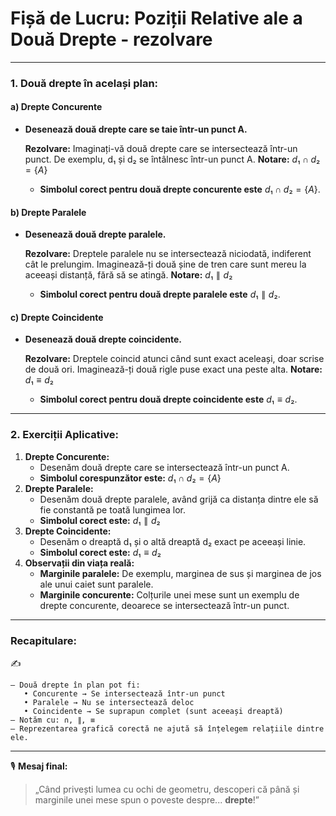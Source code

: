 # **Fișă de Lucru: Poziții Relative ale a Două Drepte** - rezolvare

------

### **1. Două drepte în același plan:**

#### a) **Drepte Concurente**

- **Desenează două drepte care se taie într-un punct A.**

  **Rezolvare:**
   Imaginați-vă două drepte care se intersectează într-un punct. De exemplu, d₁ și d₂ se întâlnesc într-un punct A.
   **Notare:**
   $d₁ ∩ d₂ = \{A\}$

  - **Simbolul corect pentru două drepte concurente este** $d₁ ∩ d₂ = \{A\}$.

#### b) **Drepte Paralele**

- **Desenează două drepte paralele.**

  **Rezolvare:**
   Dreptele paralele nu se intersectează niciodată, indiferent cât le prelungim. Imaginează-ți două șine de tren care sunt mereu la aceeași distanță, fără să se atingă.
   **Notare:**
   $d₁ ∥ d₂$

  - **Simbolul corect pentru două drepte paralele este** $d₁ ∥ d₂$.

#### c) **Drepte Coincidente**

- **Desenează două drepte coincidente.**

  **Rezolvare:**
   Dreptele coincid atunci când sunt exact aceleași, doar scrise de două ori. Imaginează-ți două rigle puse exact una peste alta.
   **Notare:**
   $d₁ ≡ d₂$

  - **Simbolul corect pentru două drepte coincidente este** $d₁ ≡ d₂$.

------

### **2. Exerciții Aplicative:**

1. **Drepte Concurente:**
   - Desenăm două drepte care se intersectează într-un punct A.
   - **Simbolul corespunzător este:** $d₁ ∩ d₂ = \{A\}$
2. **Drepte Paralele:**
   - Desenăm două drepte paralele, având grijă ca distanța dintre ele să fie constantă pe toată lungimea lor.
   - **Simbolul corect este:** $d₁ ∥ d₂$
3. **Drepte Coincidente:**
   - Desenăm o dreaptă d₁ și o altă dreaptă d₂ exact pe aceeași linie.
   - **Simbolul corect este:** $d₁ ≡ d₂$
4. **Observații din viața reală:**
   - **Marginile paralele:** De exemplu, marginea de sus și marginea de jos ale unui caiet sunt paralele.
   - **Marginile concurente:** Colțurile unei mese sunt un exemplu de drepte concurente, deoarece se intersectează într-un punct.

------

### **Recapitulare:**

✍️

```
– Două drepte în plan pot fi:
   • Concurente → Se intersectează într-un punct
   • Paralele → Nu se intersectează deloc
   • Coincidente → Se suprapun complet (sunt aceeași dreaptă)
– Notăm cu: ∩, ∥, ≡
– Reprezentarea grafică corectă ne ajută să înțelegem relațiile dintre ele.
```

------

🎙️ **Mesaj final:**

> „Când privești lumea cu ochi de geometru, descoperi că până și marginile unei mese spun o poveste despre... **drepte**!”

